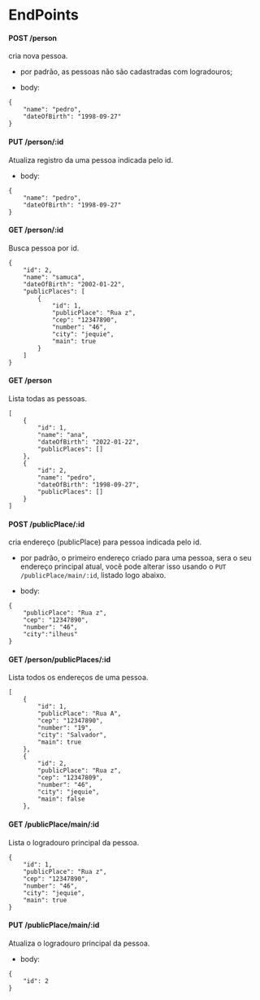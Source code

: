 # EndPoints

#### POST /person 
cria nova pessoa.
- por padrão, as pessoas não são cadastradas com logradouros;
* body:
```
{
    "name": "pedro",
    "dateOfBirth": "1998-09-27"
}
```

#### PUT /person/:id 
Atualiza registro da uma pessoa indicada pelo id.
* body:
```
{
    "name": "pedro",
    "dateOfBirth": "1998-09-27"
}
```
#### GET /person/:id 
Busca pessoa por id.
```
{
    "id": 2,
    "name": "samuca",
    "dateOfBirth": "2002-01-22",
    "publicPlaces": [
        {
            "id": 1,
            "publicPlace": "Rua z",
            "cep": "12347890",
            "number": "46",
            "city": "jequie",
            "main": true
        }
    ]
}
```

#### GET /person
Lista todas as pessoas.
```
[
    {
        "id": 1,
        "name": "ana",
        "dateOfBirth": "2022-01-22",
        "publicPlaces": []
    },
    {
        "id": 2,
        "name": "pedro",
        "dateOfBirth": "1998-09-27",
        "publicPlaces": []
    }
]
```

#### POST /publicPlace/:id
cria endereço (publicPlace) para pessoa indicada pelo id.
- por padrão, o primeiro endereço criado para uma pessoa, sera o seu endereço principal atual, você pode alterar isso usando o `PUT /publicPlace/main/:id`, listado logo abaixo.
* body:
```
{
    "publicPlace": "Rua z",
    "cep": "12347890",
    "number": "46",
    "city":"ilheus"
}
```
#### GET /person/publicPlaces/:id
Lista todos os endereços de uma pessoa.
```
[
    {
        "id": 1,
        "publicPlace": "Rua A",
        "cep": "12347890",
        "number": "19",
        "city": "Salvador",
        "main": true
    },
    {
        "id": 2,
        "publicPlace": "Rua z",
        "cep": "12347809",
        "number": "46",
        "city": "jequie",
        "main": false
    },
```

#### GET /publicPlace/main/:id
Lista o logradouro principal da pessoa.
```
{
    "id": 1,
    "publicPlace": "Rua z",
    "cep": "12347890",
    "number": "46",
    "city": "jequie",
    "main": true
}
```

#### PUT /publicPlace/main/:id
Atualiza o logradouro principal da pessoa.
* body:
```
{
    "id": 2
}
```

